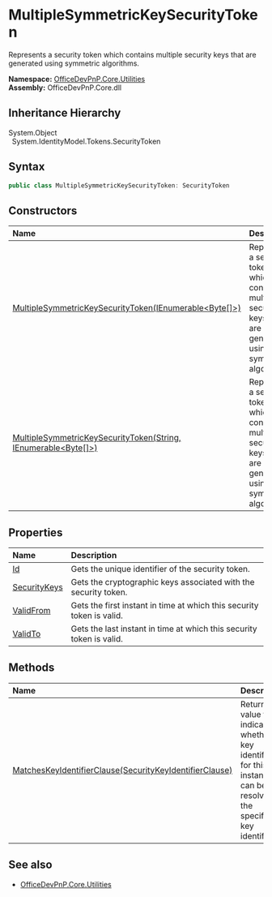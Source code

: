 # MultipleSymmetricKeySecurityToken
 Represents a security token which contains multiple security keys that are generated using symmetric algorithms.   

**Namespace:** [OfficeDevPnP.Core.Utilities](OfficeDevPnP.Core.Utilities.md)  
**Assembly:** OfficeDevPnP.Core.dll  
## Inheritance Hierarchy
System.Object  
&ensp;System.IdentityModel.Tokens.SecurityToken  
## Syntax
```C#
public class MultipleSymmetricKeySecurityToken: SecurityToken
```
## Constructors
|**Name**|**Description**|
|:-----|:-----|
| [MultipleSymmetricKeySecurityToken(IEnumerable<Byte[]>)](OfficeDevPnP.Core.Utilities.MultipleSymmetricKeySecurityToken.ctor1.md) |  Represents a security token which contains multiple security keys that are generated using symmetric algorithms. 
| [MultipleSymmetricKeySecurityToken(String, IEnumerable<Byte[]>)](OfficeDevPnP.Core.Utilities.MultipleSymmetricKeySecurityToken.ctor2.md) |  Represents a security token which contains multiple security keys that are generated using symmetric algorithms. 
## Properties
|**Name**|**Description**|
|:-----|:-----|
| [Id](OfficeDevPnP.Core.Utilities.MultipleSymmetricKeySecurityToken.Id.md) | Gets the unique identifier of the security token.
| [SecurityKeys](OfficeDevPnP.Core.Utilities.MultipleSymmetricKeySecurityToken.SecurityKeys.md) | Gets the cryptographic keys associated with the security token.
| [ValidFrom](OfficeDevPnP.Core.Utilities.MultipleSymmetricKeySecurityToken.ValidFrom.md) | Gets the first instant in time at which this security token is valid.
| [ValidTo](OfficeDevPnP.Core.Utilities.MultipleSymmetricKeySecurityToken.ValidTo.md) | Gets the last instant in time at which this security token is valid.
## Methods
|**Name**|**Description**|
|:-----|:-----|
| [MatchesKeyIdentifierClause(SecurityKeyIdentifierClause)](OfficeDevPnP.Core.Utilities.MultipleSymmetricKeySecurityToken.e7dce578.md) | Returns a value that indicates whether the key identifier for this instance can be resolved to the specified key identifier.
## See also
- [OfficeDevPnP.Core.Utilities](OfficeDevPnP.Core.Utilities.md)
